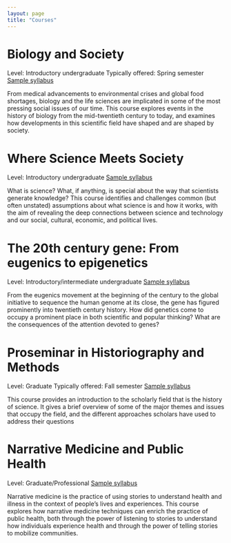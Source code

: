 ```yaml
---
layout: page
title: "Courses"
---
```



# Biology and Society

Level: Introductory undergraduate
Typically offered: Spring semester
[Sample syllabus](assets/pdf/HistSci-133-Spring-2018.pdf)

From medical advancements to environmental crises and global food shortages, biology and the life sciences are implicated in some of the most pressing social issues of our time. This course explores events in the history of biology from the mid-twentieth century to today, and examines how developments in this scientific field have shaped and are shaped by society.

# Where Science Meets Society

Level: Introductory undergraduate
[Sample syllabus](assets/pdf/STS-201-Syllabus-Fall-2017.pdf)

What is science? What, if anything, is special about the way that scientists generate knowledge? This course identifies and challenges common (but often unstated) assumptions about what science is and how it works, with the aim of revealing the deep connections between science and technology and our social, cultural, economic, and political lives.

# The 20th century gene: From eugenics to epigenetics

Level: Introductory/intermediate undergraduate
[Sample syllabus](assets/pdf/History-201-Syllabus-2018.pdf)

From the eugenics movement at the beginning of the century to the global initiative to sequence the human genome at its close, the gene has figured prominently into twentieth century history. How did genetics come to occupy a prominent place in both scientific and popular thinking? What are the consequences of the attention devoted to genes?

# Proseminar in Historiography and Methods

Level: Graduate
Typically offered: Fall semester
[Sample syllabus](assets/pdf/HistSci-720-Syllabus-2017.pdf)

This course provides an introduction to the scholarly field that is the history of science. It gives a brief overview of some of the major themes and issues that occupy the field, and the different approaches scholars have used to address their questions

# Narrative Medicine and Public Health

Level: Graduate/Professional
[Sample syllabus](assets/pdf/Med-Hist-740-syllabus.pdf)

Narrative medicine is the practice of using stories to understand health and illness in the context of people’s lives and experiences. This course explores how narrative medicine techniques can enrich the practice of public health, both through the power of listening to stories to understand how individuals experience health and through the power of telling stories to mobilize communities.
